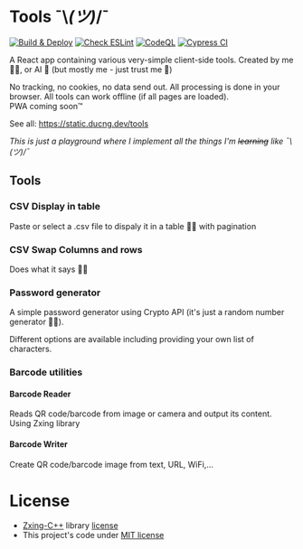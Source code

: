 # Tools ¯\\_(ツ)_/¯

[![Build & Deploy](https://github.com/ducng99/tools/actions/workflows/deploy.yml/badge.svg)](https://github.com/ducng99/tools/actions/workflows/deploy.yml)
[![Check ESLint](https://github.com/ducng99/tools/actions/workflows/lint.yml/badge.svg)](https://github.com/ducng99/tools/actions/workflows/lint.yml)
[![CodeQL](https://github.com/ducng99/tools/actions/workflows/github-code-scanning/codeql/badge.svg)](https://github.com/ducng99/tools/actions/workflows/github-code-scanning/codeql)
[![Cypress CI](https://github.com/ducng99/tools/actions/workflows/cypress.yml/badge.svg)](https://github.com/ducng99/tools/actions/workflows/cypress.yml)

A React app containing various very-simple client-side tools. Created by me 👨‍💻, or AI 🤖 (but mostly me - just trust me 👀)

No tracking, no cookies, no data send out. All processing is done in your browser. All tools can work offline (if all pages are loaded).<br/>
PWA coming soon™

See all: https://static.ducng.dev/tools

*This is just a playground where I implement all the things I'm ~~learning~~ like ¯\\_(ツ)_/¯*

## Tools
### CSV Display in table

Paste or select a .csv file to dispaly it in a table 🤷‍♂️ with pagination

### CSV Swap Columns and rows

Does what it says 🤷‍♂️

### Password generator

A simple password generator using Crypto API (it's just a random number generator 🤷‍♂️).

Different options are available including providing your own list of characters.

### Barcode utilities
#### Barcode Reader

Reads QR code/barcode from image or camera and output its content. Using Zxing library

#### Barcode Writer

Create QR code/barcode image from text, URL, WiFi,...

# License
- [Zxing-C++](https://github.com/zxing-cpp/zxing-cpp) library [license](https://github.com/zxing-cpp/zxing-cpp/blob/master/LICENSE)
- This project's code under [MIT license](./LICENSE)